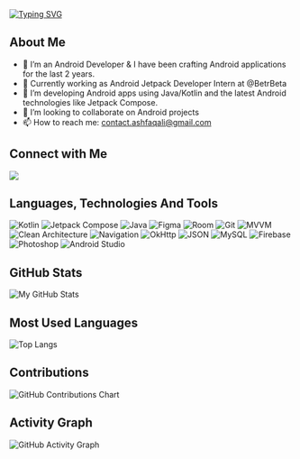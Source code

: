 <div align="left">
<a href="https://git.io/typing-svg"><img src="https://readme-typing-svg.herokuapp.com?font=Fira+Code&weight=600&size=30&pause=300&color=800080&width=435&lines=Hello+Visitor();I+am+Mohd+Ashfaq.;An+Android+Developer,;Content+Creator,;and+a+Learner,+always+:-)" alt="Typing SVG"/></a>

## About Me

- 🔭 I’m an Android Developer & I have been crafting Android applications for the last 2 years.
- 💼 Currently working as Android Jetpack Developer Intern at @BetrBeta
- 🌱 I’m developing Android apps using Java/Kotlin and the latest Android technologies like Jetpack Compose.
- 👯 I’m looking to collaborate on Android projects
- 📫 How to reach me: contact.ashfaqali@gmail.com

## Connect with Me

</div>
<div align="left">
<a href="https://linkedin.com/in/mohdashfaq01/" target="_blank"><img src="https://img.shields.io/badge/LinkedIn-0077B5?style=for-the-badge&logo=linkedin&logoColor=white"></a>
</div>

## Languages, Technologies And Tools

![Kotlin](https://img.shields.io/badge/Kotlin-0095D5?style=for-the-badge&logo=kotlin&logoColor=white)
![Jetpack Compose](https://img.shields.io/badge/Jetpack%20Compose-6200EE?style=for-the-badge&logo=android&logoColor=white)
![Java](https://img.shields.io/badge/java-0078d7.svg?style=for-the-badge&logo=java&logoColor=white)
![Figma](https://img.shields.io/badge/Figma-F24E1E?style=for-the-badge&logo=figma&logoColor=white)
![Room](https://img.shields.io/badge/Room-000000?style=for-the-badge&logo=android&logoColor=white)
![Git](https://img.shields.io/badge/git-%23F05033.svg?style=for-the-badge&logo=git&logoColor=white)
![MVVM](https://img.shields.io/badge/MVVM-ED1C24?style=for-the-badge&logo=android&logoColor=white)
![Clean Architecture](https://img.shields.io/badge/Clean%20Architecture-000000?style=for-the-badge)
![Navigation](https://img.shields.io/badge/Navigation-3DDC84?style=for-the-badge&logo=android&logoColor=white)
![OkHttp](https://img.shields.io/badge/OkHttp-0055FF?style=for-the-badge&logo=android&logoColor=white)
![JSON](https://img.shields.io/badge/JSON-000000?style=for-the-badge&logo=json&logoColor=white)
![MySQL](https://img.shields.io/badge/MySQL-005C84?style=for-the-badge&logo=mysql&logoColor=white)
![Firebase](https://img.shields.io/badge/firebase-ffca28?style=for-the-badge&logo=firebase&logoColor=black)
![Photoshop](https://img.shields.io/badge/Adobe%20Photoshop-31A8FF?style=for-the-badge&logo=Adobe%20Photoshop&logoColor=black)
![Android Studio](https://img.shields.io/badge/Android_Studio-3DDC84?style=for-the-badge&logo=android-studio&logoColor=white)



## GitHub Stats

![My GitHub Stats](https://github-readme-stats.vercel.app/api?username=ashfaaqali&show_icons=true&count_private=true&hide=prs&theme=dark)

## Most Used Languages

![Top Langs](https://github-readme-stats.vercel.app/api/top-langs/?username=ashfaaqali&layout=compact&theme=dark)

## Contributions

![GitHub Contributions Chart](https://github-readme-streak-stats.herokuapp.com/?user=ashfaaqali&theme=dark)

## Activity Graph

![GitHub Activity Graph](https://activity-graph.herokuapp.com/graph?username=ashfaaqali&bg_color=1F222E&color=F8D866&line=F85D7F&point=FFFFFF&hide_border=true)
